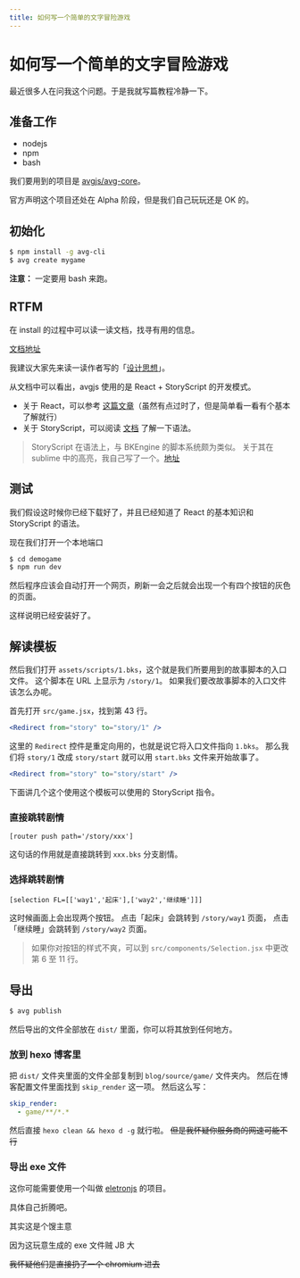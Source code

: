 ```yaml
---
title: 如何写一个简单的文字冒险游戏
---
```


# 如何写一个简单的文字冒险游戏

<vue-metadata author="swwind" time="2018-3-28"></vue-metadata>

最近很多人在问我这个问题。于是我就写篇教程冷静一下。

## 准备工作

- nodejs
- npm
- bash

我们要用到的项目是 [avgjs/avg-core](https://github.com/avgjs/avg-core)。

官方声明这个项目还处在 Alpha 阶段，但是我们自己玩玩还是 OK 的。

## 初始化

```bash
$ npm install -g avg-cli
$ avg create mygame
```

**注意：** 一定要用 bash 来跑。

## RTFM

在 install 的过程中可以读一读文档，找寻有用的信息。

[文档地址](https://avgjs.github.io/docs/#/zh/)

我建议大家先来读一读作者写的「[设计思想](https://avgjs.github.io/docs/#/zh/inspiration)」。

从文档中可以看出，avgjs 使用的是 React + StoryScript 的开发模式。

- 关于 React，可以参考 [这篇文章](http://www.ruanyifeng.com/blog/2015/03/react.html)（虽然有点过时了，但是简单看一看有个基本了解就行）
- 关于 StoryScript，可以阅读 [文档](https://avgjs.github.io/docs/#/zh/storyscript) 了解一下语法。

> StoryScript 在语法上，与 BKEngine 的脚本系统颇为类似。
> 关于其在 sublime 中的高亮，我自己写了一个。[地址](https://github.com/swwind/code/blob/master/StoryScript.sublime-syntax)

## 测试

我们假设这时候你已经下载好了，并且已经知道了 React 的基本知识和 StoryScript 的语法。

现在我们打开一个本地端口

```bash
$ cd demogame
$ npm run dev
```

然后程序应该会自动打开一个网页，刷新一会之后就会出现一个有四个按钮的灰色的页面。

这样说明已经安装好了。

## 解读模板

然后我们打开 `assets/scripts/1.bks`，这个就是我们所要用到的故事脚本的入口文件。
这个脚本在 URL 上显示为 `/story/1`。
如果我们要改故事脚本的入口文件该怎么办呢。

首先打开 `src/game.jsx`，找到第 43 行。

```jsx
<Redirect from="story" to="story/1" />
```

这里的 `Redirect` 控件是重定向用的，也就是说它将入口文件指向 `1.bks`。
那么我们将 `story/1` 改成 `story/start` 就可以用 `start.bks` 文件来开始故事了。

```jsx
<Redirect from="story" to="story/start" />
```

下面讲几个这个使用这个模板可以使用的 StoryScript 指令。

### 直接跳转剧情

```storyscript
[router push path='/story/xxx']
```

这句话的作用就是直接跳转到 `xxx.bks` 分支剧情。

### 选择跳转剧情

```storyscript
[selection FL=[['way1','起床'],['way2','继续睡']]]
```

这时候画面上会出现两个按钮。
点击「起床」会跳转到 `/story/way1` 页面，
点击「继续睡」会跳转到 `/story/way2` 页面。

> 如果你对按钮的样式不爽，可以到 `src/components/Selection.jsx` 中更改第 6 至 11 行。

## 导出

```bash
$ avg publish
```

然后导出的文件全部放在 `dist/` 里面，你可以将其放到任何地方。

### 放到 hexo 博客里

把 `dist/` 文件夹里面的文件全部复制到 `blog/source/game/` 文件夹内。
然后在博客配置文件里面找到 `skip_render` 这一项。
然后这么写：

```yaml
skip_render:
  - game/**/*.*
```

然后直接 `hexo clean && hexo d -g` 就行啦。
~~但是我怀疑你服务商的网速可能不行~~

### 导出 exe 文件

这你可能需要使用一个叫做 [eletronjs](https://electronjs.org/) 的项目。

具体自己折腾吧。

<p>
  <span class="truth">其实这是个馊主意</span>
</p>
<p>
  <span class="truth">因为这玩意生成的 exe 文件贼 JB 大</span>
</p>
<p>
  <span class="truth">
    <s>我怀疑他们是直接扔了一个 chromium 进去</s>
  </span>
</p>

